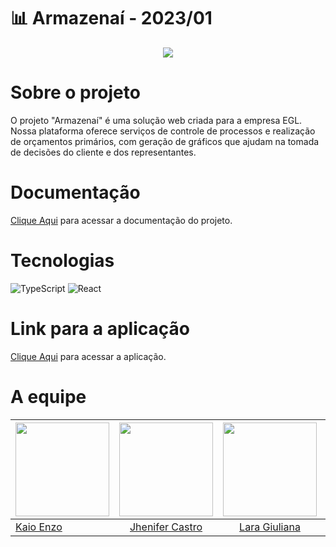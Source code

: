
# 📊 Armazenaí - 2023/01

<p align = "center">
  <img src="file:///C:/Users/jheni/Downloads/My%20project-1%20(2).png"/>
</p>

# Sobre o projeto
O projeto "Armazenaí" é uma solução web criada para a empresa EGL. Nossa plataforma oferece serviços de controle de processos e realização de orçamentos primários, com geração de gráficos que ajudam na tomada de decisões do cliente e dos representantes.

# Documentação
[Clique Aqui](https://mdsreq-fga-unb.github.io/2023.1-Armazenai/) para acessar a documentação do projeto.

# Tecnologias
![TypeScript](https://img.shields.io/badge/TypeScript-007ACC?style=for-the-badge&logo=typescript&logoColor=white)
![React](https://img.shields.io/badge/react-%2320232a.svg?style=for-the-badge&logo=react&logoColor=%2361DAFB)

# Link para a aplicação
[Clique Aqui](https://2023-1-armazenai-144gjg5y6-armazenai.vercel.app) para acessar a aplicação.

# A equipe
<!-- Tabela com os nomes e fotos-->
| <a href="https://github.com/kaioenzo"><img src="https://avatars.githubusercontent.com/u/59144744?v=4" width="150"></img></a> | <a href="https://github.com/jheniferib"><img src="https://avatars.githubusercontent.com/u/123898577?v=4" width="150"></img></a> | <a href="https://github.com/laragiuliana"><img src="https://avatars.githubusercontent.com/u/118694498?v=4" width="150"></img></a> | <a href="https://github.com/Katuner"><img src="https://avatars.githubusercontent.com/u/98045972?v=4" width="150"></img></a> | <a href="https://github.com/matix0"><img src="https://avatars.githubusercontent.com/u/61623585?v=4" width="150"></img></a> |
|----------|:-------------:| :---------: | :---------: | :---------: | 
| [Kaio Enzo](https://github.com/kaioenzo) |  [Jhenifer Castro](https://github.com/jheniferib) | [Lara Giuliana](https://github.com/laragiuliana) | [Lucas Oliveira](https://github.com/Katuner) | [Mateus Vinicius](https://github.com/matix0) |